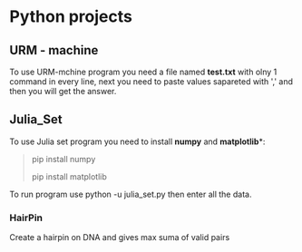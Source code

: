 # Python projects

## URM - machine
To use URM-mchine program you need a file named **test.txt** with olny 1 command in every line, next you need to paste values sapareted with ',' and then you will get the answer.
## Julia_Set
To use Julia set program you need to install **numpy** and **matplotlib***: 
  >pip install numpy
  >
  >pip install matplotlib
  
To run program use python -u julia_set.py then enter all the data.

### HairPin
Create a hairpin on DNA and gives max suma of valid pairs
